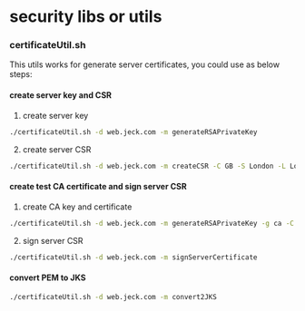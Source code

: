 # security libs or utils

### certificateUtil.sh
This utils works for generate server certificates, you could use as below steps:

#### create server key and CSR
1. create server key
```bash
./certificateUtil.sh -d web.jeck.com -m generateRSAPrivateKey
```
2. create server CSR
```bash
./certificateUtil.sh -d web.jeck.com -m createCSR -C GB -S London -L London -O jeck -U pctc -N web.jeck.com
```
#### create test CA certificate and sign server CSR
1. create CA key and certificate
```bash
./certificateUtil.sh -d web.jeck.com -m generateRSAPrivateKey -g ca -C GB -S London -L London -O jeck -U pctc -N ca.jeck.com
```
2. sign server CSR
```bash
./certificateUtil.sh -d web.jeck.com -m signServerCertificate
```

#### convert PEM to JKS
```bash
./certificateUtil.sh -d web.jeck.com -m convert2JKS
```
